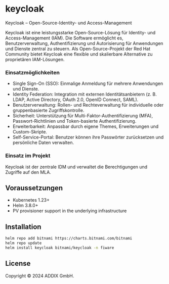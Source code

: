 # keycloak
Keycloak – Open-Source-Identity- und Access-Management

Keycloak ist eine leistungsstarke Open-Source-Lösung für Identity- und Access-Management (IAM). Die Software ermöglicht es, Benutzerverwaltung, Authentifizierung und Autorisierung für Anwendungen und Dienste zentral zu steuern. Als Open-Source-Projekt der Red Hat Community bietet Keycloak eine flexible und skalierbare Alternative zu proprietären IAM-Lösungen.


### Einsatzmöglichkeiten

- Single Sign-On (SSO): Einmalige Anmeldung für mehrere Anwendungen und Dienste.
- Identity Federation: Integration mit externen Identitätsanbietern (z. B. LDAP, Active Directory, OAuth 2.0, OpenID Connect, SAML).
- Benutzerverwaltung: Rollen- und Rechteverwaltung für individuelle oder gruppenbasierte Zugriffskontrolle.
- Sicherheit: Unterstützung für Multi-Faktor-Authentifizierung (MFA), Passwort-Richtlinien und Token-basierte Authentifizierung.
- Erweiterbarkeit: Anpassbar durch eigene Themes, Erweiterungen und Custom-Skripte.
- Self-Service-Portal: Benutzer können ihre Passwörter zurücksetzen und persönliche Daten verwalten.

### Einsatz im Projekt

Keycloak ist der zentrale IDM und verwaltet die Berechtigungen und Zugriffe auf den MLA.


## Voraussetzungen

* Kubernetes 1.23+
* Helm 3.8.0+
* PV provisioner support in the underlying infrastructure

## Installation

```bash
helm repo add bitnami https://charts.bitnami.com/bitnami
helm repo update
helm install keycloak bitnami/keycloak -n fiware
```

## License

Copyright © 2024 ADDIX GmbH.
